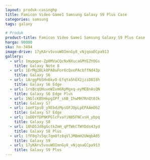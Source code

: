 ```yaml
---
layout: produk-casinghp
title: Famicon Video Game1 Samsung Galaxy S9 Plus Case
categories: samsung
tags: galaxy

# Produk
product-title: Famicon Video Game1 Samsung Galaxy S9 Plus Case
harga: 90000
sku: hn-3494
image-drive: 17yKArv5vouWOImnGy8_vNjqoaECpa913
gallery:
  - url: 1mypqpe-Zp0MVaCQcNxNXucaGMYEZYOGs
    title: Galaxy Note 8
  - url: 1ErMg2BLk0PABuFor6cQxoPAcbffNd43p
    title: Galaxy S6
  - url: 1ArggPb5Hx6kvO-EfqYa5hEX2jziD8I8h
    title: Galaxy S6 Edge
  - url: 1rsBcqQHuveWIvm6RpMgxq-eyMEBnAsQN
    title: Galaxy S6 Edge Plus
  - url: 1NGlcKB5HkpgIPf_s6B_IhwMH7RnQt0Jk
    title: Galaxy S7
  - url: 1oeF1ps8_yXEbdzMpsGFJ0pLpEPAAmOb2
    title: Galaxy S7 Edge
  - url: 1oDDYfDPNKPGlcFvaYiN85FNCvsH_ybpq
    title: Galaxy S8
  - url: 18hD5Jd8gGctkZmH_qPTWkCTWYDds43yd
    title: Galaxy S8 Plus
  - url: 1fF0q7s5qc7qm0fz8qVlJMBmH2UWqbA05
    title: Galaxy S9
  - url: 17yKArv5vouWOImnGy8_vNjqoaECpa913
    title: Galaxy S9 Plus
---
```

